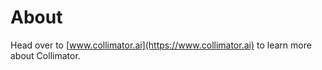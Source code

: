# About

Head over to [www.collimator.ai](https://www.collimator.ai) to learn more about
Collimator.
